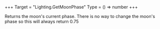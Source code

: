 +++
Target = "Lighting.GetMoonPhase"
Type = () => number
+++

Returns the moon's current phase. There is no way to change the moon's phase so this will always return 0.75